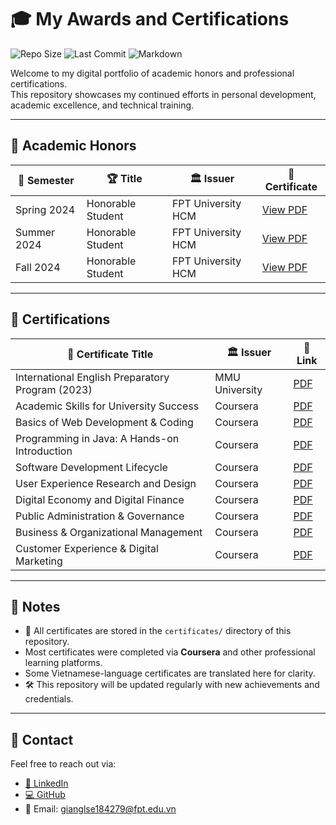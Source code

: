 # 🎓 My Awards and Certifications

![Repo Size](https://img.shields.io/github/repo-size/Le-Giang-3003/my-awards)
![Last Commit](https://img.shields.io/github/last-commit/Le-Giang-3003/my-awards)
![Markdown](https://img.shields.io/badge/Written%20in-Markdown-blue)

Welcome to my digital portfolio of academic honors and professional certifications.  
This repository showcases my continued efforts in personal development, academic excellence, and technical training.

---

## 🏅 Academic Honors

| 📆 Semester    | 🏆 Title             | 🏛️ Issuer            | 📎 Certificate |
|----------------|----------------------|------------------------|----------------|
| Spring 2024    | Honorable Student    | FPT University HCM     | [View PDF](./certificates/2024_Spring_HonorableStudent.pdf) |
| Summer 2024    | Honorable Student    | FPT University HCM     | [View PDF](./certificates/2024_Summer_HonorableStudent.pdf) |
| Fall 2024      | Honorable Student    | FPT University HCM     | [View PDF](./certificates/2024_Fall_HonorableStudent.pdf) |

---

## 📜 Certifications

| 📄 Certificate Title                                      | 🏛️ Issuer         | 📎 Link |
|-----------------------------------------------------------|--------------------|----------|
| International English Preparatory Program (2023)          | MMU University     | [PDF](./certificates/Le_Giang_International_English_Preparatory_Program_2023_certificate.pdf) |
| Academic Skills for University Success                    | Coursera           | [PDF](./certificates/Academic%20Skills%20for%20University%20Success.pdf) |
| Basics of Web Development & Coding                        | Coursera           | [PDF](./certificates/Basics%20of%20Web%20Development%20%26%20Coding.pdf) |
| Programming in Java: A Hands-on Introduction              | Coursera           | [PDF](./certificates/Programming%20in%20Java%20A%20Hands-on%20Introduction.pdf) |
| Software Development Lifecycle                            | Coursera           | [PDF](./certificates/Software%20Development%20Lifecycle.pdf) |
| User Experience Research and Design                       | Coursera           | [PDF](./certificates/User%20Experience%20Research%20and%20Design.pdf) |
| Digital Economy and Digital Finance                       | Coursera           | [PDF](./certificates/Digital_Economy_and_Finance.pdf) |
| Public Administration & Governance                        | Coursera           | [PDF](./certificates/Public_Administration_and_Governance.pdf) |
| Business & Organizational Management                      | Coursera           | [PDF](./certificates/Business_and_Organizational_Management.pdf) |
| Customer Experience & Digital Marketing                   | Coursera           | [PDF](./certificates/Customer_Experience_and_Digital_Marketing.pdf) |


---

## 📌 Notes

- 📁 All certificates are stored in the `certificates/` directory of this repository.  
- Most certificates were completed via **Coursera** and other professional learning platforms.  
- Some Vietnamese-language certificates are translated here for clarity.  
- 🛠️ This repository will be updated regularly with new achievements and credentials.

---

## 🔗 Contact

Feel free to reach out via:  
- [📇 LinkedIn](https://www.linkedin.com/in/giang-lê-129917316)  
- [💻 GitHub](https://github.com/Le-Giang-3003)
- 📩 Email: [gianglse184279@fpt.edu.vn](mailto:gianglse184279@fpt.edu.vn)
